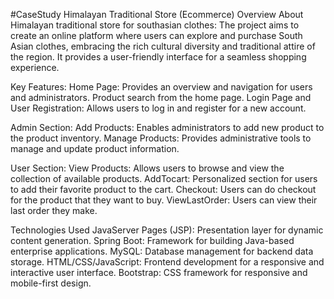  #CaseStudy
Himalayan Traditional Store (Ecommerce) 
Overview
About Himalayan traditional store for southasian clothes:
The project aims to create an online platform where users can explore and purchase South Asian clothes, embracing the rich cultural diversity and traditional attire
of the region. It provides a user-friendly interface for a seamless shopping experience.

Key Features:
Home Page:
Provides an overview and navigation for users and administrators.
Product search from the home page.
Login Page and User Registration:
Allows users to log in and register for a new account.

Admin Section:
Add Products:
Enables administrators to add new product to the product inventory.
Manage Products:
Provides administrative tools to manage and update product information.

User Section:
View Products:
Allows users to browse and view the collection of available products.
AddTocart:
Personalized section for users to add their favorite product to the cart.
Checkout:
Users can do checkout for the product that they want to buy.
ViewLastOrder:
Users can view their last order they make.

Technologies Used
JavaServer Pages (JSP): Presentation layer for dynamic content generation.
Spring Boot: Framework for building Java-based enterprise applications.
MySQL: Database management for backend data storage.
HTML/CSS/JavaScript: Frontend development for a responsive and interactive user interface.
Bootstrap: CSS framework for responsive and mobile-first design.